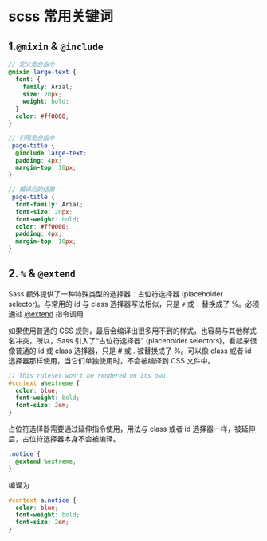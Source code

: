 <!--
 * @Description: scss 常用关键词
 * @Author: xiehuaqiang
 * @FilePath: /kaka-blog/src/docs/kaka/css/scss常用关键字.md
 * @Date: 2021-04-06 17:10:46
 * @LastEditTime: 2021-04-06 17:11:03
-->

# scss 常用关键词

## 1.`@mixin` & `@include`

```scss
// 定义混合指令
@mixin large-text {
  font: {
    family: Arial;
    size: 20px;
    weight: bold;
  }
  color: #ff0000;
}

// 引用混合指令
.page-title {
  @include large-text;
  padding: 4px;
  margin-top: 10px;
}

// 编译后的结果
.page-title {
  font-family: Arial;
  font-size: 20px;
  font-weight: bold;
  color: #ff0000;
  padding: 4px;
  margin-top: 10px;
}
```

## 2. `%` & `@extend`

Sass 额外提供了一种特殊类型的选择器：占位符选择器 (placeholder selector)。与常用的 id 与 class 选择器写法相似，只是 `#` 或 `.` 替换成了 %。必须通过 [@extend](https://www.sass.hk/docs/#t7-3) 指令调用

如果使用普通的 CSS 规则，最后会编译出很多用不到的样式，也容易与其他样式名冲突，所以，Sass 引入了“占位符选择器” (placeholder selectors)，看起来很像普通的 id 或 class 选择器，只是 # 或 . 被替换成了 %。可以像 class 或者 id 选择器那样使用，当它们单独使用时，不会被编译到 CSS 文件中。

```scss
// This ruleset won't be rendered on its own.
#context a%extreme {
  color: blue;
  font-weight: bold;
  font-size: 2em;
}
```

占位符选择器需要通过延伸指令使用，用法与 class 或者 id 选择器一样，被延伸后，占位符选择器本身不会被编译。

```scss
.notice {
  @extend %extreme;
}
```

编译为

```scss
#context a.notice {
  color: blue;
  font-weight: bold;
  font-size: 2em;
}
```
